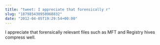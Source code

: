 ```yaml
---
title: "tweet: I appreciate that forensically r"
slug: "187985430958968832"
date: "2012-04-05T19:29:54+00:00"
---
```

I appreciate that forensically relevant files such as MFT and Registry hives compress well.
